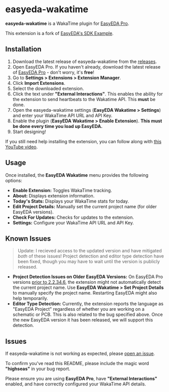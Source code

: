 # easyeda-wakatime

**easyeda-wakatime** is a WakaTime plugin for [EasyEDA Pro](https://pro.easyeda.com/).

This extension is a fork of [EasyEDA's SDK Example](https://github.com/easyeda/pro-api-sdk).

## Installation

1. Download the latest release of easyeda-wakatime from the [releases](https://github.com/radeeyate/easyeda-wakatime/releases).
2. Open EasyEDA Pro. If you haven't already, download the latest release of [EasyEDA Pro](https://easyeda.com/page/download) - don't worry, it's **free**!
3. Go to **Settings > Extensions > Extension Manager**.
4. Click **Import Extensions**.
5. Select the downloaded extension.
6. Click the text under **"External Interactions"**. This enables the ability for the extension to send heartbeats to the Wakatime API. This **must** be done.
7. Open the easyeda-wakatime settings (**EasyEDA Wakatime > Settings**) and enter your WakaTime API URL and API Key.
8. Enable the plugin (**EasyEDA Wakatime > Enable Extension**). **This must be done every time you load up EasyEDA.**
9. Start designing!

If you still need help installing the extension, you can follow along with [this YouTube video](https://youtu.be/reHCB_J-Snk).

## Usage

Once installed, the **EasyEDA Wakatime** menu provides the following options:

* **Enable Extension:** Toggles WakaTime tracking.
* **About:** Displays extension information.
* **Today's Stats:** Displays your WakaTime stats for today.
* **Edit Project Details:** Manually set the current project name (for older EasyEDA versions).
* **Check For Updates:** Checks for updates to the extension.
* **Settings:** Configure your WakaTime API URL and API Key.

## Known Issues

> Update: I recieved access to the updated version and have mitigated *both* of these issues! Project detection and editor type detection have been fixed, though you may have to wait until the version is publicly released.

* **Project Detection Issues on Older EasyEDA Versions:** On EasyEDA Pro versions [prior to 2.2.34.6](https://github.com/easyeda/pro-api-sdk/issues/11#issuecomment-2556131855), the extension might not automatically detect the current project name. Use **EasyEDA Wakatime > Set Project Details** to manually specify the project name. Restarting EasyEDA might also help temporarily.
* **Editor Type Detection:** Currently, the extension reports the language as "EasyEDA Project" regardless of whether you are working on a schematic or PCB. This is also related to the bug specified above. Once the new EasyEDA version it has been released, we will support this detection.

## Issues

If easyeda-wakatime is not working as expected, please [open an issue](https://github.com/radeeyate/easyeda-wakatime/issues).

To confirm you've read this README, please include the magic word **"highseas"** in your bug report.

Please ensure you are using **EasyEDA Pro**, have **"External Interactions"** enabled, and have correctly configured your WakaTime API details.
